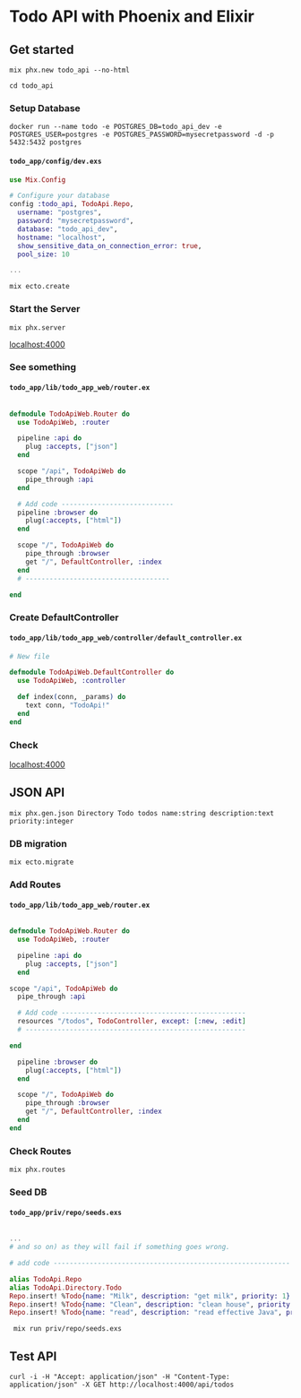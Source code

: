 # Todo API with Phoenix and Elixir 


## Get started 


`mix phx.new todo_api --no-html`

`cd todo_api`


### Setup Database

`docker run --name todo -e POSTGRES_DB=todo_api_dev -e POSTGRES_USER=postgres -e POSTGRES_PASSWORD=mysecretpassword -d -p 5432:5432 postgres`


#### **`todo_app/config/dev.exs`**
``` elixir
use Mix.Config

# Configure your database
config :todo_api, TodoApi.Repo,
  username: "postgres",
  password: "mysecretpassword",
  database: "todo_api_dev",
  hostname: "localhost",
  show_sensitive_data_on_connection_error: true,
  pool_size: 10

...
```

`mix ecto.create`

### Start the Server 

`mix phx.server`

[localhost:4000](http://localhost:4000/)

### See something

#### **`todo_app/lib/todo_app_web/router.ex`**
``` elixir

defmodule TodoApiWeb.Router do
  use TodoApiWeb, :router

  pipeline :api do
    plug :accepts, ["json"]
  end

  scope "/api", TodoApiWeb do
    pipe_through :api
  end

  # Add code ----------------------------
  pipeline :browser do
    plug(:accepts, ["html"])
  end

  scope "/", TodoApiWeb do
    pipe_through :browser
    get "/", DefaultController, :index
  end
  # ------------------------------------

end
```

### Create DefaultController 

#### **`todo_app/lib/todo_app_web/controller/default_controller.ex`**
``` elixir
# New file

defmodule TodoApiWeb.DefaultController do
  use TodoApiWeb, :controller

  def index(conn, _params) do
    text conn, "TodoApi!"
  end
end
```

### Check

[localhost:4000](http://localhost:4000/)

## JSON API

`mix phx.gen.json Directory Todo todos name:string description:text priority:integer`


### DB migration

`mix ecto.migrate`

### Add Routes


#### **`todo_app/lib/todo_app_web/router.ex`**
``` elixir

defmodule TodoApiWeb.Router do
  use TodoApiWeb, :router

  pipeline :api do
    plug :accepts, ["json"]
  end

scope "/api", TodoApiWeb do
  pipe_through :api

  # Add code ----------------------------------------------
  resources "/todos", TodoController, except: [:new, :edit]
  # -------------------------------------------------------

end

  pipeline :browser do
    plug(:accepts, ["html"])
  end

  scope "/", TodoApiWeb do
    pipe_through :browser
    get "/", DefaultController, :index
  end
end
```

### Check Routes

`mix phx.routes`

### Seed DB

#### **`todo_app/priv/repo/seeds.exs`**
``` elixir

...
# and so on) as they will fail if something goes wrong.

# add code -----------------------------------------------------------

alias TodoApi.Repo
alias TodoApi.Directory.Todo
Repo.insert! %Todo{name: "Milk", description: "get milk", priority: 1}
Repo.insert! %Todo{name: "Clean", description: "clean house", priority: 2}
Repo.insert! %Todo{name: "read", description: "read effective Java", priority: 3}

```
` mix run priv/repo/seeds.exs`

## Test API

`curl -i -H "Accept: application/json" -H "Content-Type: application/json" -X GET http://localhost:4000/api/todos`